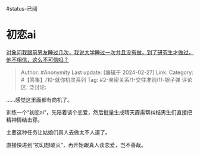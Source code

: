 #status-已阅 
# 初恋ai
[对象问我跟前男友睡过几次，我说大学睡过一次并且没有做，到了研究生才做过，他不相信，这么不可信吗？](https://www.zhihu.com/question/638468081/answer/3411371625)

> Author: #Anonymity
> Last update: [编辑于 2024-02-27]
> Link:
> Category: #【答集】/10-就你机灵系列 
> Tag: #2-亲密关系/1-交往准则/1f-银子弹 
> 评论区:
> 泛讨论:

……感觉这里面都有商机了。

训练一个“初恋ai”，先陪着谈个恋爱，然后批量生成晴天霹雳帮纠结男生们直接把精神情结击穿。

主要这种任务让姑娘们真人去做太不人道了。

直接快进到“初幻想破灭”，再开始跟真人谈恋爱，岂不善哉。